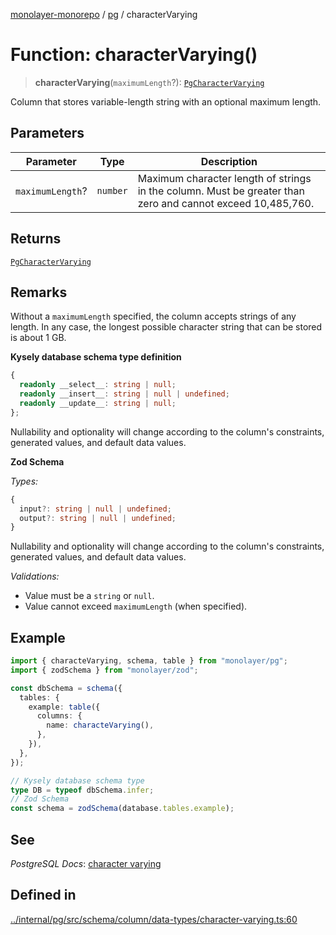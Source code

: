 [monolayer-monorepo](../../index.md) / [pg](../index.md) / characterVarying

# Function: characterVarying()

> **characterVarying**(`maximumLength`?): [`PgCharacterVarying`](../classes/PgCharacterVarying.md)

Column that stores variable-length string with an optional maximum length.

## Parameters

| Parameter | Type | Description |
| ------ | ------ | ------ |
| `maximumLength`? | `number` | Maximum character length of strings in the column. Must be greater than zero and cannot exceed 10,485,760. |

## Returns

[`PgCharacterVarying`](../classes/PgCharacterVarying.md)

## Remarks

Without a `maximumLength` specified, the column accepts strings of any length.
In any case, the longest possible character string that can be stored is about 1 GB.

**Kysely database schema type definition**
```ts
{
  readonly __select__: string | null;
  readonly __insert__: string | null | undefined;
  readonly __update__: string | null;
};
```
Nullability and optionality will change according to the column's constraints, generated values, and default data values.

**Zod Schema**

*Types:*
```ts
{
  input?: string | null | undefined;
  output?: string | null | undefined;
}
```
Nullability and optionality will change according to the column's constraints, generated values, and default data values.

*Validations:*
- Value must be a `string` or `null`.
- Value cannot exceed `maximumLength` (when specified).

## Example

```ts
import { characteVarying, schema, table } from "monolayer/pg";
import { zodSchema } from "monolayer/zod";

const dbSchema = schema({
  tables: {
    example: table({
      columns: {
        name: characteVarying(),
      },
    }),
  },
});

// Kysely database schema type
type DB = typeof dbSchema.infer;
// Zod Schema
const schema = zodSchema(database.tables.example);
```

## See

*PostgreSQL Docs*: [character varying](https://www.postgresql.org/docs/current/datatype-character.html#DATATYPE-CHARACTER)

## Defined in

[../internal/pg/src/schema/column/data-types/character-varying.ts:60](https://github.com/dunkelbraun/monolayer/blob/6bdf3be3c6969418f99f4a76945aeb545cab66bd/internal/pg/src/schema/column/data-types/character-varying.ts#L60)
